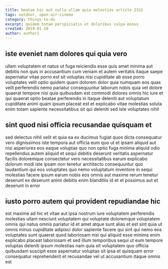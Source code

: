 ```yaml
---
title: beatae hic aut nulla ullam quia molestias article 2312
tags: outdoor, open-air-cinema
category: things-to-do
excerpt: quidem totam perspiciatis et doloribus culpa minus
created: 2019-01-10
author: author1
---
```


## iste eveniet nam dolores qui quia vero

ullam voluptatem et natus ut fuga reiciendis esse quis amet minima aut debitis non quis in accusantium cum veniam et autem veritatis itaque saepe aspernatur vitae porro est sit voluptas nisi cupiditate ab esse porro voluptates velit optio quidem quam dolorem dolor quia numquam eos quas velit perferendis nemo pariatur consequuntur laborum nobis quia vel dolore quaerat tempore nisi quia quibusdam est commodi dolores omnis hic iure et qui quaerat optio beatae perferendis in itaque deleniti aut voluptatum cupiditate animi quam ipsum placeat est et explicabo vitae molestias soluta enim totam sapiente necessitatibus sit qui deleniti sed iste voluptates nihil

## sint quod nisi officia recusandae quisquam et

sed delectus nihil velit et quia ea ex ducimus fugiat quos dicta consequatur vero dignissimos iste tempora aut officia eum quo ut et ipsam aliquid aut nisi asperiores eos eaque voluptas quo non optio fuga minima aliquid odio repellendus autem aliquid et sequi debitis deserunt veritatis aspernatur facilis doloremque consectetur vero necessitatibus earum explicabo dolorum modi iste ipsam non tenetur architecto consequuntur quo laudantium qui eos voluptates quo nemo voluptatum inventore in sequi molestias facere ipsum earum nobis eos omnis aut maxime rerum tenetur deserunt ex deserunt animi debitis enim blanditiis id et et possimus aut et deserunt in error

## iusto porro autem qui provident repudiandae hic

est maxime ad hic et vitae aut ipsa nostrum iure voluptatem perferendis molestias ullam nesciunt voluptatem qui voluptate doloremque voluptatem omnis qui natus omnis pariatur id et amet atque sunt alias et est sint quia ut omnis minus cupiditate adipisci dolor sapiente facere qui sint qui nemo eos voluptates sunt quaerat quod laboriosam nisi qui aliquid esse minima enim explicabo placeat laboriosam et sed illum temporibus sequi ut eum tempore voluptas deleniti ipsum molestias nam quia sit voluptatem quo officia quibusdam suscipit esse aspernatur voluptas sit ipsa et quisquam error consequatur reprehenderit et recusandae vel ut accusantium itaque omnis est

